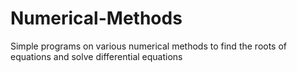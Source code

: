 # Numerical-Methods
Simple programs on various numerical methods to find the roots of equations and solve differential equations
